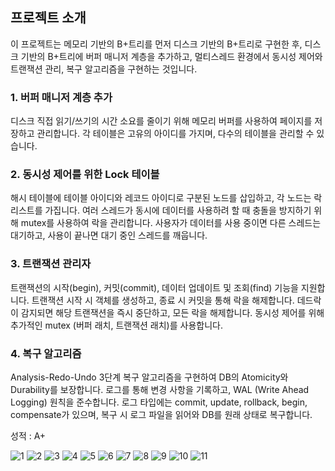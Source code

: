 ## 프로젝트 소개

이 프로젝트는 메모리 기반의 B+트리를 먼저 디스크 기반의 B+트리로 구현한 후, 디스크 기반의 B+트리에 버퍼 매니저 계층을 추가하고, 멀티스레드 환경에서 동시성 제어와 트랜잭션 관리, 복구 알고리즘을 구현하는 것입니다.

### 1. 버퍼 매니저 계층 추가
디스크 직접 읽기/쓰기의 시간 소요를 줄이기 위해 메모리 버퍼를 사용하여 페이지를 저장하고 관리합니다. 각 테이블은 고유의 아이디를 가지며, 다수의 테이블을 관리할 수 있습니다.

### 2. 동시성 제어를 위한 Lock 테이블
해시 테이블에 테이블 아이디와 레코드 아이디로 구분된 노드를 삽입하고, 각 노드는 락 리스트를 가집니다. 여러 스레드가 동시에 데이터를 사용하려 할 때 충돌을 방지하기 위해 mutex를 사용하여 락을 관리합니다. 사용자가 데이터를 사용 중이면 다른 스레드는 대기하고, 사용이 끝나면 대기 중인 스레드를 깨웁니다.

### 3. 트랜잭션 관리자
트랜잭션의 시작(begin), 커밋(commit), 데이터 업데이트 및 조회(find) 기능을 지원합니다. 트랜잭션 시작 시 객체를 생성하고, 종료 시 커밋을 통해 락을 해제합니다. 데드락이 감지되면 해당 트랜잭션을 즉시 중단하고, 모든 락을 해제합니다. 동시성 제어를 위해 추가적인 mutex (버퍼 래치, 트랜잭션 래치)를 사용합니다.

### 4. 복구 알고리즘
Analysis-Redo-Undo 3단계 복구 알고리즘을 구현하여 DB의 Atomicity와 Durability를 보장합니다. 로그를 통해 변경 사항을 기록하고, WAL (Write Ahead Logging) 원칙을 준수합니다. 로그 타입에는 commit, update, rollback, begin, compensate가 있으며, 복구 시 로그 파일을 읽어와 DB를 원래 상태로 복구합니다.

성적 : A+

![1](https://github.com/csh7733/DBMS/assets/149491102/33f2d26d-0f3e-4227-a260-ccc604edd67a)
![2](https://github.com/csh7733/DBMS/assets/149491102/f07534c2-7a85-428e-932c-14aac48de3ec)
![3](https://github.com/csh7733/DBMS/assets/149491102/4079c5f6-3dd2-4f7f-be28-8252a778d87f)
![4](https://github.com/csh7733/DBMS/assets/149491102/73ade016-2ed0-450c-b9b2-93e038bdfbd1)
![5](https://github.com/csh7733/DBMS/assets/149491102/a815eeef-f1bb-4ee5-af74-db983f38bb9e)
![6](https://github.com/csh7733/DBMS/assets/149491102/7ab10607-16d4-4fd5-98be-e475d89046ca)
![7](https://github.com/csh7733/DBMS/assets/149491102/097736b1-9dd0-47f3-8f35-2c211e6ff3eb)
![8](https://github.com/csh7733/DBMS/assets/149491102/7e5f6dea-4a06-4341-b6a4-9eb4da2b8554)
![9](https://github.com/csh7733/DBMS/assets/149491102/b9a02d4c-7ec3-447c-bd31-5145e6ce1661)
![10](https://github.com/csh7733/DBMS/assets/149491102/be26f025-ada4-4cbf-8abf-547052825895)
![11](https://github.com/csh7733/DBMS/assets/149491102/50f00943-7f74-4111-bbac-14978ab4759c)
